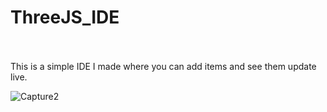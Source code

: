 # ThreeJS_IDE
<BR>
<BR>
This is a simple IDE I made where you can add items and see them update live.
<BR>




![Capture2](https://github.com/user-attachments/assets/28651820-4e12-4b0a-bc66-1a371745468a)
